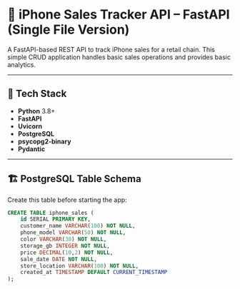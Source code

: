 # 📱 iPhone Sales Tracker API – FastAPI (Single File Version)

A FastAPI-based REST API to track iPhone sales for a retail chain. This simple CRUD application handles basic sales operations and provides basic analytics.

---

## 🚀 Tech Stack

- **Python** 3.8+
- **FastAPI**
- **Uvicorn**
- **PostgreSQL**
- **psycopg2-binary**
- **Pydantic**

---

## 🏗️ PostgreSQL Table Schema

Create this table before starting the app:

```sql
CREATE TABLE iphone_sales (
    id SERIAL PRIMARY KEY,
    customer_name VARCHAR(100) NOT NULL,
    phone_model VARCHAR(50) NOT NULL,
    color VARCHAR(30) NOT NULL,
    storage_gb INTEGER NOT NULL,
    price DECIMAL(10,2) NOT NULL,
    sale_date DATE NOT NULL,
    store_location VARCHAR(100) NOT NULL,
    created_at TIMESTAMP DEFAULT CURRENT_TIMESTAMP
);


